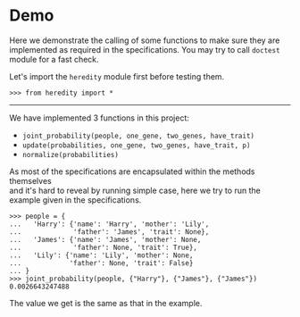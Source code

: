 # Demo

Here we demonstrate the calling of some functions to make sure they are  
implemented as required in the specifications. You may try to call `doctest`  
module for a fast check.

Let's import the `heredity` module first before testing them.

    >>> from heredity import *

-----

We have implemented 3 functions in this project:

- `joint_probability(people, one_gene, two_genes, have_trait)`
- `update(probabilities, one_gene, two_genes, have_trait, p)`
- `normalize(probabilities)`

As most of the specifications are encapsulated within the methods themselves  
and it's hard to reveal by running simple case, here we try to run the  
example given in the specifications.

    >>> people = {
    ...   'Harry': {'name': 'Harry', 'mother': 'Lily', 
    ...             'father': 'James', 'trait': None},
    ...   'James': {'name': 'James', 'mother': None, 
    ...             'father': None, 'trait': True},     
    ...   'Lily': {'name': 'Lily', 'mother': None, 
    ...            'father': None, 'trait': False}       
    ... }
    >>> joint_probability(people, {"Harry"}, {"James"}, {"James"})
    0.0026643247488

The value we get is the same as that in the example.
